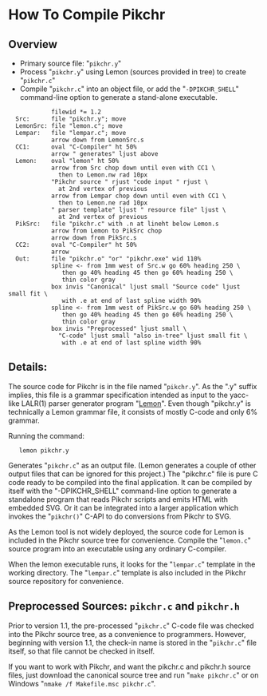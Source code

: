# How To Compile Pikchr

## Overview

  *  Primary source file: "`pikchr.y`"
  *  Process "`pikchr.y`" using Lemon (sources provided in tree)
     to create "`pikchr.c`"
  *  Compile "`pikchr.c`" into an object file, or add the
     "`-DPIKCHR_SHELL`" command-line option to generate a stand-alone
     executable.

[src]: /file/pikchr.c

~~~ pikchr
            filewid *= 1.2
  Src:      file "pikchr.y"; move
  LemonSrc: file "lemon.c"; move
  Lempar:   file "lempar.c"; move
            arrow down from LemonSrc.s
  CC1:      oval "C-Compiler" ht 50%
            arrow " generates" ljust above
  Lemon:    oval "lemon" ht 50%
            arrow from Src chop down until even with CC1 \
              then to Lemon.nw rad 10px
            "Pikchr source " rjust "code input " rjust \
              at 2nd vertex of previous
            arrow from Lempar chop down until even with CC1 \
              then to Lemon.ne rad 10px
            " parser template" ljust " resource file" ljust \
              at 2nd vertex of previous
  PikSrc:   file "pikchr.c" with .n at lineht below Lemon.s
            arrow from Lemon to PikSrc chop
            arrow down from PikSrc.s
  CC2:      oval "C-Compiler" ht 50%
            arrow
  Out:      file "pikchr.o" "or" "pikchr.exe" wid 110%
            spline <- from 1mm west of Src.w go 60% heading 250 \
               then go 40% heading 45 then go 60% heading 250 \
               thin color gray
            box invis "Canonical" ljust small "Source code" ljust small fit \
               with .e at end of last spline width 90%
            spline <- from 1mm west of PikSrc.w go 60% heading 250 \
               then go 40% heading 45 then go 60% heading 250 \
               thin color gray
            box invis "Preprocessed" ljust small \
              "C-code" ljust small "also in-tree" ljust small fit \
               with .e at end of last spline width 90%
~~~

## Details:

The source code for Pikchr is in the file named "`pikchr.y`".  As
the ".y" suffix implies, this file is a grammar specification intended
as input to the yacc-like LALR(1) parser generator program
"[Lemon][lemon]".  Even though "pikchr.y" is technically a Lemon
grammar file, it consists of mostly C-code and only 6% grammar.

Running the command:

~~~~
   lemon pikchr.y
~~~~

Generates "`pikchr.c`" as an output file.  (Lemon generates a couple
of other output files that can be ignored for this project.)  The
"pikchr.c" file is pure C code ready to be compiled into the final
application.  It can be compiled by itself with the
"-DPIKCHR_SHELL" command-line option to generate a standalone program
that reads Pikchr scripts and emits HTML with embedded SVG.  Or
it can be integrated into a larger application which invokes the
"`pikchr()`" C-API to do conversions from Pikchr to SVG.

As the Lemon tool is not widely deployed, the source code for 
Lemon is included in the Pikchr source tree for convenience.
Compile the "`lemon.c`" source program into an executable using
any ordinary C-compiler.

When the lemon executable runs, it looks for the "`lempar.c`" template
in the working directory.  The "`lempar.c`" template is also included
in the Pikchr source repository for convenience.

[lemon]: https://www.sqlite.org/lemon.html

## Preprocessed Sources: `pikchr.c` and `pikchr.h`

Prior to version 1.1, the pre-processed "`pikchr.c`" C-code
file was checked into the Pikchr source tree, as a convenience
to programmers.  However, beginning with version 1.1, the check-in
name is stored in the "`pikchr.c`" file itself, so that file
cannot be checked in itself.

If you want to work with Pikchr, and want the pikchr.c and pikchr.h
source files, just download the canonical source tree and
run "`make pikchr.c`" or on Windows "`nmake /f Makefile.msc pikchr.c`".
